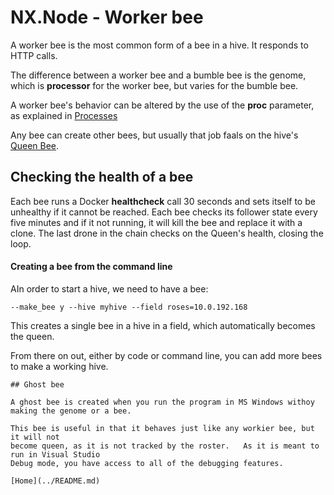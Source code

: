 # NX.Node - Worker bee

A worker bee is the most common form of a bee in a hive.  It responds to HTTP calls.

The difference between a worker bee and a bumble bee is the genome, which is **processor**
for the worker bee, but varies for the bumble bee.

A worker bee's behavior can be altered by the use of the **proc** parameter, as explained
in [Processes](README_PROCS.md)

Any bee can create other bees, but usually that job faals on the hive's [Queen Bee](README_B_QUEEN.md).

## Checking the health of a bee

Each bee runs a Docker **healthcheck** call 30 seconds and sets itself to be unhealthy
if it cannot be reached.   Each bee checks its follower state every five minutes and if
it not running, it will kill the bee and replace it with a clone.  The last drone
in the chain checks on the Queen's health, closing the loop.

#### Creating a bee from the command line

AIn order to start a hive, we need to have a bee:
```
--make_bee y --hive myhive --field roses=10.0.192.168
```
This creates a single bee in a hive in a field, which automatically becomes the queen.

From there on out, either by code or command line, you can add more bees to make
a working hive.
```
## Ghost bee

A ghost bee is created when you run the program in MS Windows withoy making the genome or a bee.

This bee is useful in that it behaves just like any workier bee, but it will not
become queen, as it is not tracked by the roster.   As it is meant to run in Visual Studio
Debug mode, you have access to all of the debugging features.

[Home](../README.md)